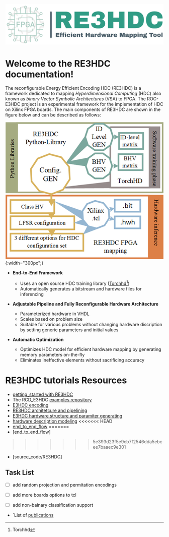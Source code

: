 ![logo](../figures/logo.jpg)

Welcome to the RE3HDC documentation!
=====================================

The reconfigurable Energy Efficient Encoding HDC (RE3HDC) is a framework dedicated to mapping *Hyperdimensional Computing* (HDC) also known as *binary Vector Symbolic Architectures* (VSA) to FPGA.
The ROC-E3HDC project is an experimental framework for the implementation of HDC on Xilinx FPGA boards. The main components of RE3HDC are shown in the figure below and can be described as follows:

![overview](../figures/overview.png){:width="300px";}


- **End-to-End Framework**
  - Uses an open source HDC training library ([Torchhd[^1]](https://github.com/torchhd))
  - Automatically generates a bitstream and hardware files for inferencing

- **Adjustable Pipeline and Fully Reconfigurable Hardware Architecture**
  - Parameterized hardware in VHDL
  - Scales based on problem size
  - Suitable for various problems without changing hardware discription by setting generic parameters and initial values
  
- **Automatic Optimization**
  - Optimizes HDC model for efficient hardware mapping by generating memory parameters on-the-fly 
  - Eliminates ineffective elements without sacrificing accuracy

[^1]: [Torchhd](https://github.com/torchhd)

RE3HDC tutorials Resources
===================
- [getting_started with RE3HDC](?)
- The RCD_E3HDC [examples repository](https://github.com/RE3HDC/examples)  
-  [E3HDC encoding](./_encoding.md)
-  [RE3HDC architetcure and pipelining](./hardware_over.md)
-  [E3HDC hardware structure and paramiter generating](./hardware_param.md)
-  [hardware description modeling](./hardware_desc.md)
<<<<<<< HEAD
-  [end_to_end_flow](./end_to_end.md)
=======
-  [end_to_end_flow]
>>>>>>> 5e393d23f5e9cb7f2546dda5ebcee7baaec9e301
-  [source_code/RE3HDC]

Task List
------------
- [ ] add random projection and permitation encodings
- [ ] add more boards options to tcl
- [ ] add non-bainary classification support


* `List of [publications](https://xilinx.github.io/RCD_E3HDC/publications)
 
